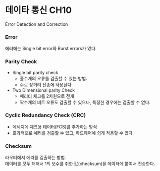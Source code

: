# 데이타 통신 CH10  
Error Detection and Correction  

### Error  
에러에는 Single bit error와 Burst errors가 있다.  

### Parity Check  
- Single bit parity check
    - 홀수개의 오류를 검출할 수 있는 방법.  
    - 주로 장거리 전송에 사용된다.
-  Two Dimensional parity Check  
    - 패리티 체크를 2차원으로 전개  
    - 짝수개의 비트 오류도 검출할 수 있으나, 특정한 경우에는 검출할 수 없다.  

### Cyclic Redundancy Check (CRC)  
- 메세지에 체크용 데이터(FCS)를 추가하는 방식
- 효과적으로 에러를 검출할 수 있고, 하드웨어에 쉽게 적용할 수 있다.  

### Checksum  
라우터에서 에러를 검출하는 방법.  
데이터를 모두 더해서 1의 보수를 취한 값(checksum)을 데이터에 붙여서 전송한다.  